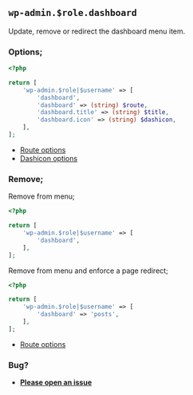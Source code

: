 ## `wp-admin.$role.dashboard`

Update, remove or redirect the dashboard menu item.

### Options;

```php
<?php

return [
    'wp-admin.$role|$username' => [
        'dashboard',
        'dashboard' => (string) $route,
        'dashboard.title' => (string) $title,
        'dashboard.icon' => (string) $dashicon,
    ],
];
```

* [Route options](../route-options.md)
* [Dashicon options](https://developer.wordpress.org/resource/dashicons/#editor-customchar)

### Remove;

Remove from menu;

```php
<?php

return [
    'wp-admin.$role|$username' => [
        'dashboard',
    ],
];
```

Remove from menu and enforce a page redirect;

```php
<?php

return [
    'wp-admin.$role|$username' => [
        'dashboard' => 'posts',
    ],
];
```

* [Route options](../route-options.md)

### Bug?

* **[Please open an issue](https://github.com/soberwp/intervention/issues/new?title=[wp-admin.dashboard]&labels=bug&assignees=darrenjacoby)**
